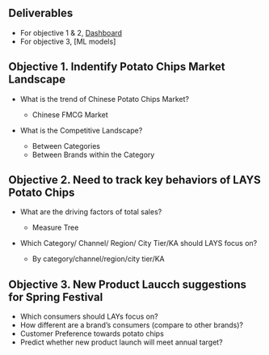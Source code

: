 ## Deliverables
- For objective 1 & 2, [Dashboard](https://github.com/Emmalamlfz/New-Product-Launch-project-for-Pepsico/tree/main/Dashboard)
- For objective 3, [ML models]

## Objective 1. Indentify Potato Chips Market Landscape
- What is the trend of Chinese Potato Chips Market?
  - Chinese FMCG Market
 
- What is the Competitive Landscape?
  - Between Categories
  - Between Brands within the Category

## Objective 2. Need to track key behaviors of LAYS Potato Chips
- What are the driving factors of total sales?
  - Measure Tree
 
- Which Category/ Channel/ Region/ City Tier/KA should LAYS focus on?
  - By category/channel/region/city tier/KA

## Objective 3. New Product Laucch suggestions for Spring Festival
- Which consumers should LAYs focus on? 
- How different are a brand’s consumers (compare to other brands)?
- Customer Preference towards potato chips
- Predict whether new product launch will meet annual target?
